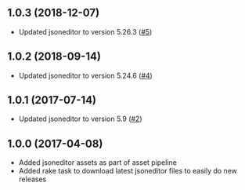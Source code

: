 ## 1.0.3 (2018-12-07)

* Updated jsoneditor to version 5.26.3 ([#5](../../pull/5))

## 1.0.2 (2018-09-14)

* Updated jsoneditor to version 5.24.6 ([#4](../../pull/4))

## 1.0.1 (2017-07-14)

* Updated jsoneditor to version 5.9 ([#2](../../pull/2))

## 1.0.0 (2017-04-08)

* Added jsoneditor assets as part of asset pipeline
* Added rake task to download latest jsoneditor files to easily do new releases
